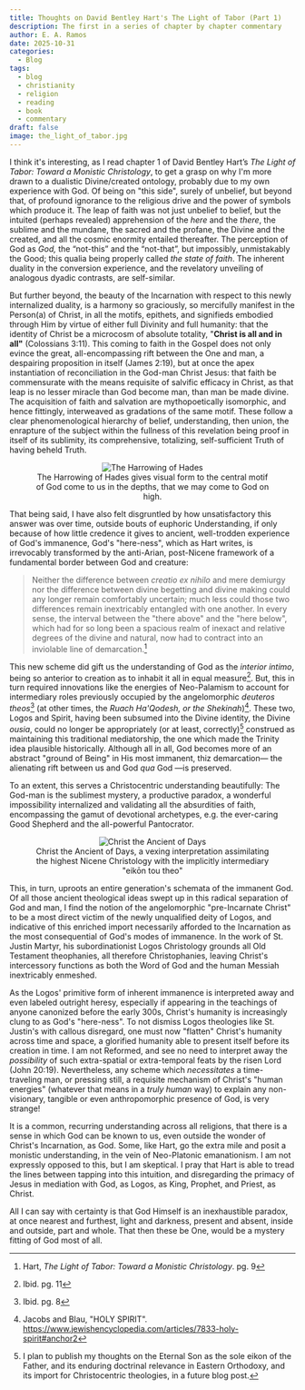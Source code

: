 ```yaml
---
title: Thoughts on David Bentley Hart's The Light of Tabor (Part 1)
description: The first in a series of chapter by chapter commentary
author: E. A. Ramos
date: 2025-10-31
categories:
  - Blog
tags:
  - blog
  - christianity
  - religion
  - reading
  - book
  - commentary
draft: false
image: the_light_of_tabor.jpg
---
```

I think it's interesting, as I read chapter 1 of David Bentley Hart’s _The Light of Tabor: Toward a Monistic Christology_, to get a grasp on why I'm more drawn to a dualistic Divine/created ontology, probably due to my own experience with God. Of being on "this side", surely of unbelief, but beyond that, of profound ignorance to the religious drive and the power of symbols which produce it. The leap of faith was not just unbelief to belief, but the intuited (perhaps revealed) apprehension of the _here_ and the _there_, the sublime and the mundane, the sacred and the profane, the Divine and the created, and all the cosmic enormity entailed thereafter. The perception of God as _God,_ the “not-this” and the “not-that”, but impossibly, unmistakably the Good; this qualia being properly called _the state of faith_. The inherent duality in the conversion experience, and the revelatory unveiling of analogous dyadic contrasts, are self-similar. 

But further beyond, the beauty of the Incarnation with respect to this newly internalized duality, is a harmony so graciously, so mercifully manifest in the Person(a) of Christ, in all the motifs, epithets, and signifieds embodied through Him by virtue of either full Divinity and full humanity: that the identity of Christ be a microcosm of absolute totality, "**Christ is all and in all"** (Colossians 3:11). This coming to faith in the Gospel does not only evince the great, all-encompassing rift between the One and man, a despairing proposition in itself (James 2:19), but at once the apex instantiation of reconciliation in the God-man Christ Jesus: that faith be commensurate with the means requisite of salvific efficacy in Christ, as that leap is no lesser miracle than God become man, than man be made divine. The acquisition of faith and salvation are mythopoetically isomorphic, and hence fittingly, interweaved as gradations of the same motif. These follow a clear phenomenological hierarchy of belief, understanding, then union, the enrapture of the subject within the fullness of this revelation being proof in itself of its sublimity, its comprehensive, totalizing, self-sufficient Truth of having beheld Truth.

<figure align="center">
	<img alt="The Harrowing of Hades" src="https://cdn11.bigcommerce.com/s-30c33/images/stencil/1280x1280/products/3661/5595/HarrowingofHadesSmall__61822.1644859402.jpg?c=2" />
	<figcaption>The Harrowing of Hades gives visual form to the central motif of God come to us in the depths, that we may come to God on high.</figcaption>
</figure>

That being said, I have also felt disgruntled by how unsatisfactory this answer was over time, outside bouts of euphoric Understanding, if only because of how little credence it gives to ancient, well-trodden experience of God's immanence, God's "here-ness", which as Hart writes, is irrevocably transformed by the anti-Arian, post-Nicene framework of a fundamental border between God and creature:

> Neither the difference between _creatio ex nihilo_ and mere demiurgy nor the difference between divine begetting and divine making could any longer remain comfortably uncertain; much less could those two differences remain inextricably entangled with one another. In every sense, the interval between the "there above" and the "here below", which had for so long been a spacious realm of inexact and relative degrees of the divine and natural, now had to contract into an inviolable line of demarcation.[^1]

This new scheme did gift us the understanding of God as the _interior intimo_, being so anterior to creation as to inhabit it all in equal measure[^2]. But, this in turn required innovations like the energies of Neo-Palamism to account for intermediary roles previously occupied by the angelomorphic _deuteros theos_[^3] (at other times, the _Ruach Ha'Qodesh, or the Shekinah_)[^4]. These two, Logos and Spirit, having been subsumed into the Divine identity, the Divine _ousia_, could no longer be appropriately (or at least, correctly)[^5] construed as maintaining this traditional mediatorship, the one which made the Trinity idea plausible historically. Although all in all, God becomes more of an abstract "ground of Being" in His most immanent, thiz demarcation— the alienating rift between us and God _qua_ God —is preserved. 

To an extent, this serves a Christocentric understanding beautifully: The God-man is the sublimest mystery, a productive paradox, a wonderful impossibility internalized and validating all the absurdities of faith, encompassing the gamut of devotional archetypes, e.g. the ever-caring Good Shepherd and the all-powerful Pantocrator.

<figure align="center">
	<img alt="Christ the Ancient of Days" src="https://damascenegallery.com/cdn/shop/files/christ-ancient-of-days-540_1080x.jpg?v=1725636228" />
	<figcaption>Christ the Ancient of Days, a vexing interpretation assimilating the highest Nicene Christology with the implicitly intermediary "eikōn tou theo"</figcaption>
</figure>

This, in turn, uproots an entire generation's schemata of the immanent God. Of all those ancient theological ideas swept up in this radical separation of God and man, I find the notion of the angelomorphic "pre-Incarnate Christ" to be a most direct victim of the newly unqualified deity of Logos, and indicative of this enriched import necessarily afforded to the Incarnation as the most consequential of God's modes of immanence. In the work of St. Justin Martyr, his subordinationist Logos Christology grounds all Old Testament theophanies, all therefore Christophanies, leaving Christ's intercessory functions as both the Word of God and the human Messiah inextricably enmeshed. 

As the Logos' primitive form of inherent immanence is interpreted away and even labeled outright heresy, especially if appearing in the teachings of anyone canonized before the early 300s, Christ's humanity is increasingly clung to as God's "here-ness". To not dismiss Logos theologies like St. Justin's with callous disregard, one must now "flatten" Christ's humanity across time and space, a glorified humanity able to present itself before its creation in time. I am not Reformed, and see no need to interpret away the _possibility_ of such extra-spatial or extra-temporal feats by the risen Lord (John 20:19).  Nevertheless, any scheme which _necessitates_ a time-traveling man, or pressing still, a requisite mechanism of Christ's "human energies" (whatever that means in a _truly human_ way) to explain any non-visionary, tangible or even anthropomorphic presence of God, is very strange! 

It is a common, recurring understanding across all religions, that there is a sense in which God can be known to us, even outside the wonder of Christ's Incarnation, as God. Some, like Hart, go the extra mile and posit a monistic understanding, in the vein of Neo-Platonic emanationism. I am not expressly opposed to this, but I am skeptical. I pray that Hart is able to tread the lines between tapping into this intuition, and disregarding the primacy of Jesus in mediation with God, as Logos, as King, Prophet, and Priest, as Christ.

All I can say with certainty is that God Himself is an inexhaustible paradox, at once nearest and furthest, light and darkness, present and absent, inside and outside, part and whole. That then these be One, would be a mystery fitting of God most of all.

[^1]: Hart, _The Light of Tabor: Toward a Monistic Christology_. pg. 9
[^2]: Ibid. pg. 11
[^3]: Ibid. pg. 8
[^4]: Jacobs and Blau, "HOLY SPIRIT". https://www.jewishencyclopedia.com/articles/7833-holy-spirit#anchor2
[^5]: I plan to publish my thoughts on the Eternal Son as the sole eikon of the Father, and its enduring doctrinal relevance in Eastern Orthodoxy, and its import for Christocentric theologies, in a future blog post.


